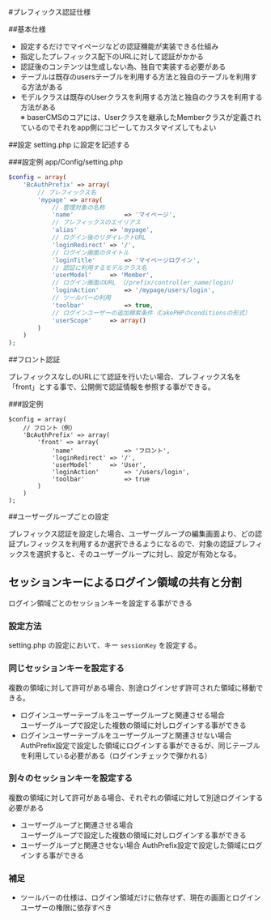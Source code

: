 #プレフィックス認証仕様

##基本仕様
* 設定するだけでマイページなどの認証機能が実装できる仕組み
* 指定したプレフィックス配下のURLに対して認証がかかる
* 認証後のコンテンツは生成しない為、独自で実装する必要がある
* テーブルは既存のusersテーブルを利用する方法と独自のテーブルを利用する方法がある
* モデルクラスは既存のUserクラスを利用する方法と独自のクラスを利用する方法がある  
	※ baserCMSのコアには、Userクラスを継承したMemberクラスが定義されているのでそれをapp側にコピーしてカスタマイズしてもよい

##設定
setting.php に設定を記述する

###設定例
app/Config/setting.php

```php
$config = array(
	'BcAuthPrefix' => array(
		// プレフィックス名
		'mypage' => array(		
			// 管理対象の名称
			'name'				=> 'マイページ',
			// プレフィックスのエイリアス
			'alias'			=> 'mypage',	
			// ログイン後のリダイレクトURL
			'loginRedirect'	=> '/',		
			// ログイン画面のタイトル
			'loginTitle'		=> 'マイページログイン',
			// 認証に利用するモデルクラス名
			'userModel'		=> 'Member',
			// ログイン画面のURL （/prefix/controller_name/login）
			'loginAction'		=> '/mypage/users/login',
			// ツールバーの利用
			'toolbar'			=> true,		
			// ログインユーザーの追加検索条件（CakePHPのconditionsの形式）
			'userScope'		=> array()
		)
	)
);
```

##フロント認証

プレフィックスなしのURLにて認証を行いたい場合、プレフィックス名を「front」とする事で、公開側で認証情報を参照する事ができる。

###設定例

```
$config = array(
	// フロント（例）
	'BcAuthPrefix' => array(
		'front' => array(
			'name'				=> 'フロント',
			'loginRedirect'	=> '/',
			'userModel'		=> 'User',
			'loginAction'		=> '/users/login',
			'toolbar'			=> true
		)
	)
);
```

##ユーザーグループごとの設定

プレフィックス認証を設定した場合、ユーザーグループの編集画面より、どの認証プレフィックスを利用するか選択できるようになるので、対象の認証プレフィックスを選択すると、そのユーザーグループに対し、設定が有効となる。

## セッションキーによるログイン領域の共有と分割
ログイン領域ごとのセッションキーを設定する事ができる

### 設定方法
setting.php の設定において、キー `sessionKey` を設定する。

### 同じセッションキーを設定する
複数の領域に対して許可がある場合、別途ログインせず許可された領域に移動できる。  

* ログインユーザーテーブルをユーザーグループと関連させる場合  
	ユーザーグループで設定した複数の領域に対しログインする事ができる
* ログインユーザーテーブルをユーザーグループと関連させない場合  
	AuthPrefix設定で設定した領域にログインする事ができるが、同じテーブルを利用している必要がある（ログインチェックで弾かれる）

### 別々のセッションキーを設定する
複数の領域に対して許可がある場合、それぞれの領域に対して別途ログインする必要がある

* ユーザーグループと関連させる場合  
	ユーザーグループで設定した複数の領域に対しログインする事ができる
* ユーザーグループと関連させない場合
	AuthPrefix設定で設定した領域にログインする事ができる

### 補足
* ツールバーの仕様は、ログイン領域だけに依存せず、現在の画面とログインユーザーの権限に依存すべき






